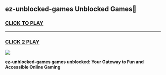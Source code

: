 
## ez-unblocked-games Unblocked Games👋
<h3>
<a href="https://news.freeplayer.one?title=ez-unblocked-games&ref=16F">CLICK TO PLAY</a></h3>
<hr>

<h3>
<a href="https://news.freeplayer.one?title=ez-unblocked-games&ref=16F">CLICK 2 PLAY</a>
  
</h3>

<a href="https://news.freeplayer.one?title=ez-unblocked-games&ref=16F/"><img src="https://clearcache.store/games.png"></a>


**ez-unblocked-games games unblocked: Your Gateway to Fun and Accessible Online Gaming**
